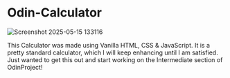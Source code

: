# Odin-Calculator

![Screenshot 2025-05-15 133116](https://github.com/user-attachments/assets/42aafef6-7685-4836-8b35-46e48eaaedf2)


This Calculator was made using Vanilla HTML, CSS & JavaScript. It is a pretty standard calculator, which I will keep enhancing until I am satisfied. Just wanted to get this out and start working on the Intermediate section of OdinProject!
